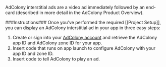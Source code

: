 AdColony interstitial ads are a video ad immediately followed by an end-card (described in more detail in the AdColony Product Overview).

###Instructions###
Once you've performed the required [[Project Setup]], you can display an AdColony interstitial ad in your app in three easy steps:

1. Create or sign into your [AdColony account](http://clients.adcolony.com) and retrieve the AdColony app ID and AdColony zone ID for your app.
2. Insert code that runs on app launch to configure AdColony with your app ID and zone ID.
3. Insert code to tell AdColony to play an ad.